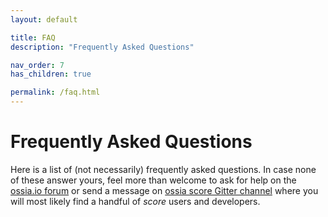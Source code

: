 ```yaml
---
layout: default

title: FAQ
description: "Frequently Asked Questions"

nav_order: 7
has_children: true

permalink: /faq.html
---
```


# Frequently Asked Questions

Here is a list of (not necessarily) frequently asked questions. In case none of these answer yours, feel more than welcome to ask for help on the [ossia.io forum](https://forum.ossia.io) or send a message on [ossia score Gitter channel](https://gitter.im/ossia/score) where you will most likely find a handful of *score* users and developers.